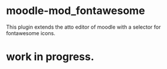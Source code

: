 # moodle-mod_fontawesome
This plugin extends the atto editor of moodle with a selector for fontawesome icons.

# work in progress. 
